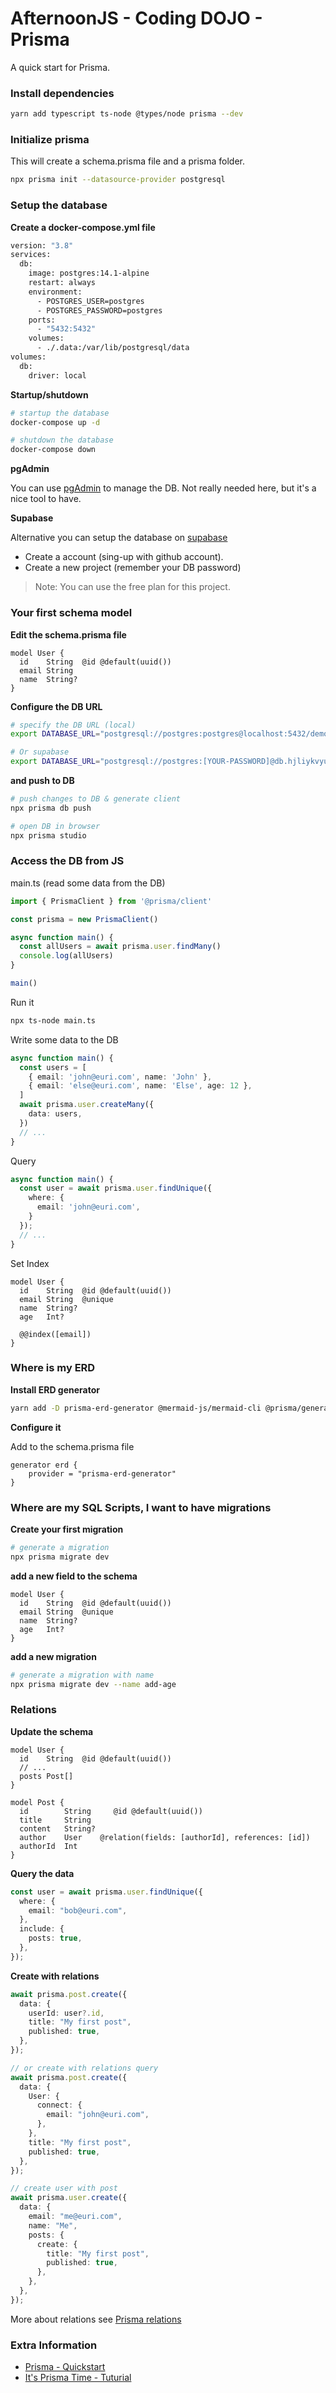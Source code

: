 # AfternoonJS - Coding DOJO - Prisma

A quick start for Prisma.

### Install dependencies

```bash
yarn add typescript ts-node @types/node prisma --dev
```

### Initialize prisma

This will create a schema.prisma file and a prisma folder.

```bash
npx prisma init --datasource-provider postgresql
```

### Setup the database

**Create a docker-compose.yml file**

```bash
version: "3.8"
services:
  db:
    image: postgres:14.1-alpine
    restart: always
    environment:
      - POSTGRES_USER=postgres
      - POSTGRES_PASSWORD=postgres
    ports:
      - "5432:5432"
    volumes:
      - ./.data:/var/lib/postgresql/data
volumes:
  db:
    driver: local
```

**Startup/shutdown**

```bash
# startup the database
docker-compose up -d

# shutdown the database
docker-compose down
```

**pgAdmin**

You can use [pgAdmin](https://www.pgadmin.org/) to manage the DB. Not really needed here, but it's a nice tool to have.

**Supabase**

Alternative you can setup the database on [supabase](https://supabase.com/)

* Create a account (sing-up with github account).
* Create a new project (remember your DB password)

> Note: You can use the free plan for this project.

### Your first schema model

**Edit the schema.prisma file**

```prisma
model User {
  id    String  @id @default(uuid())
  email String  
  name  String?
}
```

**Configure the DB URL**

```bash
# specify the DB URL (local)
export DATABASE_URL="postgresql://postgres:postgres@localhost:5432/demo"

# Or supabase
export DATABASE_URL="postgresql://postgres:[YOUR-PASSWORD]@db.hjliykvyuvuffylsumsd.supabase.co:5432/postgres"
```

**and push to DB**

```bash
# push changes to DB & generate client
npx prisma db push

# open DB in browser
npx prisma studio
```

### Access the DB from JS

main.ts (read some data from the DB)

```ts
import { PrismaClient } from '@prisma/client'

const prisma = new PrismaClient()

async function main() {
  const allUsers = await prisma.user.findMany()
  console.log(allUsers)
}

main()
```

Run it

```bash
npx ts-node main.ts
```

Write some data to the DB

```ts
async function main() {
  const users = [
    { email: 'john@euri.com', name: 'John' },
    { email: 'else@euri.com', name: 'Else', age: 12 },
  ]
  await prisma.user.createMany({
    data: users,
  })
  // ...
}
```

Query 

```ts
async function main() {
  const user = await prisma.user.findUnique({
    where: {
      email: 'john@euri.com',
    }
  });
  // ...
}
```

Set Index

```
model User {
  id    String  @id @default(uuid())
  email String  @unique
  name  String?
  age   Int?

  @@index([email])
}
```

### Where is my ERD

**Install ERD generator**

```bash
yarn add -D prisma-erd-generator @mermaid-js/mermaid-cli @prisma/generator-helper
```

**Configure it**

Add to the schema.prisma file

```
generator erd {
    provider = "prisma-erd-generator"
}
```

### Where are my SQL Scripts, I want to have migrations

**Create your first migration**

```bash
# generate a migration
npx prisma migrate dev
```

**add a new field to the schema**

```prisma
model User {
  id    String  @id @default(uuid())
  email String  @unique
  name  String?
  age   Int?
}
```

**add a new migration**

```bash
# generate a migration with name
npx prisma migrate dev --name add-age
```

### Relations

**Update the schema**

```
model User {
  id    String  @id @default(uuid())
  // ...
  posts Post[]
}

model Post {
  id        String     @id @default(uuid())
  title     String
  content   String?
  author    User    @relation(fields: [authorId], references: [id])
  authorId  Int
}
```

**Query the data**

```ts
const user = await prisma.user.findUnique({
  where: {
    email: "bob@euri.com",
  },
  include: {
    posts: true,
  },
});
```

**Create with relations**

```ts
await prisma.post.create({
  data: {
    userId: user?.id,
    title: "My first post",
    published: true,
  },
});

// or create with relations query
await prisma.post.create({
  data: {
    User: {
      connect: {
        email: "john@euri.com",
      },
    },
    title: "My first post",
    published: true,
  },
});

// create user with post
await prisma.user.create({
  data: {
    email: "me@euri.com",
    name: "Me",
    posts: {
      create: {
        title: "My first post",
        published: true,
      },
    },
  },
});
```

More about relations see [Prisma relations](https://medium.com/yavar/prisma-relations-2ea20c42f616)

### Extra Information

- [Prisma - Quickstart](https://www.prisma.io/docs/getting-started/quickstart)
- [It's Prisma Time - Tuturial](https://dev.to/this-is-learning/its-prisma-time-introduction-3a3h)